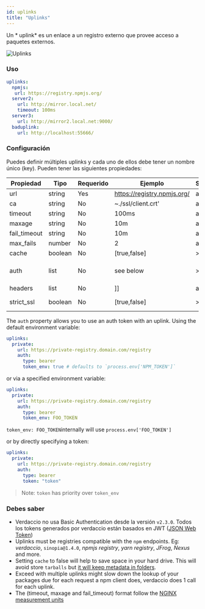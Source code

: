```yaml
---
id: uplinks
title: "Uplinks"
---
```

Un * uplink* es un enlace a un registro externo que provee acceso a paquetes externos.

![Uplinks](/img/uplinks.png)

### Uso

```yaml
uplinks:
  npmjs:
   url: https://registry.npmjs.org/
  server2:
    url: http://mirror.local.net/
    timeout: 100ms
  server3:
    url: http://mirror2.local.net:9000/
  baduplink:
    url: http://localhost:55666/
```

### Configuración

Puedes definir múltiples uplinks y cada uno de ellos debe tener un nombre único (key). Pueden tener las siguientes propiedades:

| Propiedad    | Tipo    | Requerido | Ejemplo                     | Soporte | Descripción                                                                                                          | Por Defecto |
| ------------ | ------- | --------- | --------------------------- | ------- | -------------------------------------------------------------------------------------------------------------------- | ----------- |
| url          | string  | Yes       | https://registry.npmjs.org/ | all     | El dominio del registro                                                                                              | npmjs       |
| ca           | string  | No        | ~./ssl/client.crt'          | all     | Ubicación del certificado SSL                                                                                        | Desactivado |
| timeout      | string  | No        | 100ms                       | all     | timeout por petición                                                                                                 | 30s         |
| maxage       | string  | No        | 10m                         | all     | limite máximo de fallos de cada petición                                                                             | 2m          |
| fail_timeout | string  | No        | 10m                         | all     | define el tiempo máximo cuando una petición falla                                                                    | 5m          |
| max_fails    | number  | No        | 2                           | all     | límite máximo de fallos                                                                                              | 2           |
| cache        | boolean | No        | [true,false]                | >= 2.1  | evita persistir tarballs                                                                                             | true        |
| auth         | list    | No        | see below                   | >= 2.5  | asigna el encamezado 'Authorization' ver: http://blog.npmjs.org/post/118393368555/deploying-with-npm-private-modules | desactivado |
| headers      | list    | No        | ]]                          | all     | listado de encabezados por uplink                                                                                    | desactivado |
| strict_ssl   | boolean | No        | [true,false]                | >= 3.0  | Es verdadero, requiere que el certificado SSL sea válido.                                                            | true        |

The `auth` property allows you to use an auth token with an uplink. Using the default environment variable:

```yaml
uplinks:
  private:
    url: https://private-registry.domain.com/registry
    auth:
      type: bearer
      token_env: true # defaults to `process.env['NPM_TOKEN']`   
```

or via a specified environment variable:

```yaml
uplinks:
  private:
    url: https://private-registry.domain.com/registry
    auth:
      type: bearer
      token_env: FOO_TOKEN
```

`token_env: FOO_TOKEN`internally will use `process.env['FOO_TOKEN']`

or by directly specifying a token:

```yaml
uplinks:
  private:
    url: https://private-registry.domain.com/registry
    auth:
      type: bearer
      token: "token"
```

> Note: `token` has priority over `token_env`

### Debes saber

* Verdaccio no usa Basic Authentication desde la versión `v2.3.0`. Todos los tokens generados por verdaccio están basados en JWT ([JSON Web Token](https://jwt.io/))
* Uplinks must be registries compatible with the `npm` endpoints. Eg: *verdaccio*, `sinopia@1.4.0`, *npmjs registry*, *yarn registry*, *JFrog*, *Nexus* and more.
* Setting `cache` to false will help to save space in your hard drive. This will avoid store `tarballs` but [it will keep metadata in folders](https://github.com/verdaccio/verdaccio/issues/391).
* Exceed with multiple uplinks might slow down the lookup of your packages due for each request a npm client does, verdaccio does 1 call for each uplink.
* The (timeout, maxage and fail_timeout) format follow the [NGINX measurement units](http://nginx.org/en/docs/syntax.html)
